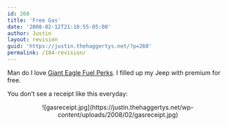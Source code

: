 ```yaml
---
id: 260
title: 'Free Gas'
date: '2008-02-12T21:10:55-05:00'
author: Justin
layout: revision
guid: 'https://justin.thehaggertys.net/?p=260'
permalink: /184-revision/
---
```


Man do I love [Giant Eagle Fuel Perks](http://www.gianteagle.com/Article.aspx?cntid=177048). I filled up my Jeep with premium for free.

You don’t see a receipt like this everyday:

<center>![gasreceipt.jpg](https://justin.thehaggertys.net/wp-content/uploads/2008/02/gasreceipt.jpg)</center>